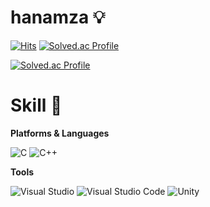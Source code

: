 # hanamza 💡

[![Hits](https://hits.seeyoufarm.com/api/count/incr/badge.svg?url=https%3A%2F%2Fgithub.com%2Fhanamza&count_bg=%2379C83D&title_bg=%23555555&icon=&icon_color=%23E7E7E7&title=hits&edge_flat=false)](https://hits.seeyoufarm.com)
[![Solved.ac
Profile](http://mazassumnida.wtf/api/mini/generate_badge?boj=sun3727310)](https://solved.ac/sun3727310)

[![Solved.ac Profile](http://mazassumnida.wtf/api/v2/generate_badge?boj=sun3727310)](https://solved.ac/sun3727310/)

# Skill 🔧

**Platforms & Languages** 

![C](https://img.shields.io/badge/C-3CBDB1.svg?&style=for-the-badge&logo=C&logoColor=White)
![C++](https://img.shields.io/badge/C++-00599C.svg?&style=for-the-badge&logo=C++&logoColor=White)


**Tools**

![Visual Studio](https://img.shields.io/badge/Visual%20Studio-2C2255.svg?&style=for-the-badge&logo=Visual%20Studio&logoColor=white)
![Visual Studio Code](https://img.shields.io/badge/Visual%20Studio%20Code-007ACC.svg?&style=for-the-badge&logo=Visual%20Studio%20Code&logoColor=white)
![Unity](https://img.shields.io/badge/Unity-111111.svg?&style=for-the-badge&logo=Unity&logoColor=White)
